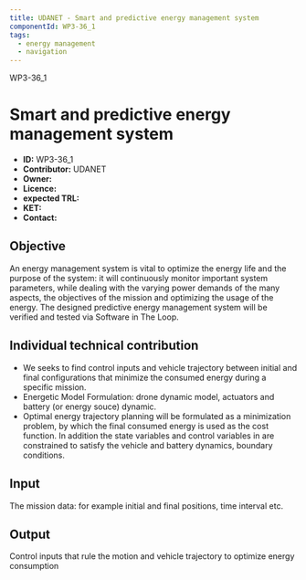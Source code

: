 ```yaml
---
title: UDANET - Smart and predictive energy management system
componentId: WP3-36_1
tags:
  - energy management
  - navigation
---
```


WP3-36_1

# Smart and predictive energy management system

- __ID:__ WP3-36_1
- __Contributor:__ UDANET
- __Owner:__ 
- __Licence:__
- __expected TRL:__
- __KET:__
- __Contact:__

## Objective

An energy management system is vital to optimize the energy life and the purpose of the system: it will continuously monitor important system parameters, while dealing with the varying power demands of the many aspects, the objectives of the mission and optimizing the usage of the energy. 
The designed predictive energy management system will be verified and tested via Software in The Loop.

## Individual technical contribution

- We seeks to find control inputs and vehicle trajectory between initial and final configurations that minimize the consumed energy during a specific mission.
- Energetic Model Formulation: drone dynamic model, actuators and battery (or energy souce) dynamic.
- Optimal energy trajectory planning will be formulated as a minimization problem, by which the final consumed energy is used as the cost function. In addition the state variables and control variables in are constrained to satisfy the vehicle and battery dynamics, boundary conditions.

## Input

The mission data: for example initial and final positions, time interval etc.

## Output

Control inputs that rule the motion and vehicle trajectory to optimize energy consumption
